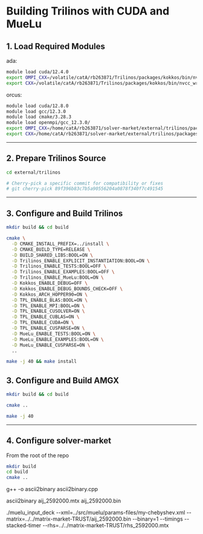# Building Trilinos with CUDA and MueLu

## 1. Load Required Modules

ada:
```bash
module load cuda/12.4.0
export OMPI_CXX=/volatile/catA/rb263871/Trilinos/packages/kokkos/bin/nvcc_wrapper 
export CXX=/volatile/catA/rb263871/Trilinos/packages/kokkos/bin/nvcc_wrapper 
```
orcus:
```bash
module load cuda/12.8.0
module load gcc/12.3.0
module load cmake/3.28.3 
module load openmpi/gcc_12.3.0/ 
export OMPI_CXX=/home/catA/rb263871/solver-market/external/trilinos/packages/kokkos/bin/nvcc_wrapper 
export CXX=/home/catA/rb263871/solver-market/external/trilinos/packages/kokkos/bin/nvcc_wrapper 

```
---

## 2. Prepare Trilinos Source

```bash
cd external/trilinos

# Cherry-pick a specific commit for compatibility or fixes
# git cherry-pick 89f396b83c7b5a90556204a0878f340f7c491545
```
---

## 3. Configure and Build Trilinos

```bash
mkdir build && cd build

cmake \
  -D CMAKE_INSTALL_PREFIX=../install \
  -D CMAKE_BUILD_TYPE=RELEASE \
  -D BUILD_SHARED_LIBS:BOOL=ON \
  -D Trilinos_ENABLE_EXPLICIT_INSTANTIATION:BOOL=ON \
  -D Trilinos_ENABLE_TESTS:BOOL=OFF \
  -D Trilinos_ENABLE_EXAMPLES:BOOL=OFF \
  -D Trilinos_ENABLE_MueLu:BOOL=ON \
  -D Kokkos_ENABLE_DEBUG=OFF \
  -D Kokkos_ENABLE_DEBUG_BOUNDS_CHECK=OFF \
  -D Kokkos_ARCH_HOPPER90=ON \
  -D TPL_ENABLE_BLAS:BOOL=ON \
  -D TPL_ENABLE_MPI:BOOL=ON \
  -D TPL_ENABLE_CUSOLVER=ON \
  -D TPL_ENABLE_CUBLAS=ON \
  -D TPL_ENABLE_CUDA=ON \
  -D TPL_ENABLE_CUSPARSE=ON \
  -D MueLu_ENABLE_TESTS:BOOL=ON \
  -D MueLu_ENABLE_EXAMPLES:BOOL=ON \
  -D MueLu_ENABLE_CUSPARSE=ON \
  ..

make -j 40 && make install
```

## 3. Configure and Build AMGX

```bash
mkdir build && cd build

cmake ..

make -j 40
```

---

## 4. Configure solver-market

From the root of the repo

```bash
mkdir build
cd build
cmake ..
```


g++ -o ascii2binary ascii2binary.cpp 

ascii2binary aij_2592000.mtx aij_2592000.bin

./muelu_input_deck --xml=../src/muelu/params-files/my-chebyshev.xml --matrix=../../matrix-market-TRUST/aij_2592000.bin --binary=1 --timings --stacked-timer --rhs=../../matrix-market-TRUST/rhs_2592000.mtx 
